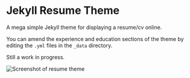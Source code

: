 # Jekyll Resume Theme

A mega simple Jekyll theme for displaying a resume/cv online.

You can amend the experience and education sections of the theme by editing the `.yml` files in the `_data` directory.

Still a work in progress.

![Screenshot of resume theme](https://github.com/mattcouchman/jekyll-resume/raw/master/img/screen.png)
